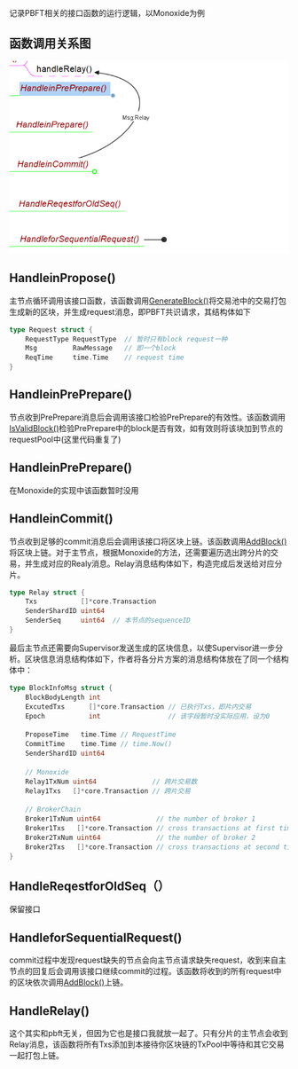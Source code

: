 记录PBFT相关的接口函数的运行逻辑，以Monoxide为例

## 函数调用关系图

![pbft](./pic/pbft.png)

## HandleinPropose()

主节点循环调用该接口函数，该函数调用[GenerateBlock()](./blockchian.md#GenerateBlock())将交易池中的交易打包生成新的区块，并生成request消息，即PBFT共识请求，其结构体如下

```go
type Request struct {
	RequestType RequestType  // 暂时只有block request一种
	Msg         RawMessage   // 即一个block
	ReqTime     time.Time    // request time
}
```



## HandleinPrePrepare()

节点收到PrePrepare消息后会调用该接口检验PrePrepare的有效性。该函数调用[IsValidBlock()](./blockchian.md#IsValidBlock())检验PrePrepare中的block是否有效，如有效则将该块加到节点的requestPool中(这里代码重复了)

## HandleinPrePrepare()

在Monoxide的实现中该函数暂时没用

## HandleinCommit()

节点收到足够的commit消息后会调用该接口将区块上链。该函数调用[AddBlock()](./blockchian.md#AddBlock())将区块上链。对于主节点，根据Monoxide的方法，还需要遍历选出跨分片的交易，并生成对应的Realy消息。Relay消息结构体如下，构造完成后发送给对应分片。

```go
type Relay struct {
	Txs           []*core.Transaction
	SenderShardID uint64
	SenderSeq     uint64  // 本节点的sequenceID
}
```

最后主节点还需要向Supervisor发送生成的区块信息，以使Supervisor进一步分析。区块信息消息结构体如下，作者将各分片方案的消息结构体放在了同一个结构体中：

```go
type BlockInfoMsg struct {
	BlockBodyLength int
	ExcutedTxs      []*core.Transaction // 已执行Txs，即片内交易
	Epoch           int                 // 该字段暂时没实际应用，设为0

	ProposeTime   time.Time // RequestTime
	CommitTime    time.Time // time.Now()
	SenderShardID uint64

	// Monoxide
	Relay1TxNum uint64              // 跨片交易数
	Relay1Txs   []*core.Transaction // 跨片交易

	// BrokerChain
	Broker1TxNum uint64              // the number of broker 1
	Broker1Txs   []*core.Transaction // cross transactions at first time by broker
	Broker2TxNum uint64              // the number of broker 2
	Broker2Txs   []*core.Transaction // cross transactions at second time by broker
}
```

## HandleReqestforOldSeq（）

保留接口

## HandleforSequentialRequest()

commit过程中发现request缺失的节点会向主节点请求缺失request，收到来自主节点的回复后会调用该接口继续commit的过程。该函数将收到的所有request中的区块依次调用[AddBlock()](./blockchian.md#AddBlock())上链。

## HandleRelay()

这个其实和pbft无关，但因为它也是接口我就放一起了。只有分片的主节点会收到Relay消息，该函数将所有Txs添加到本接待你区块链的TxPool中等待和其它交易一起打包上链。
